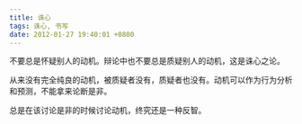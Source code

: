 ```yaml
---
title: 诛心
tags: 诛心, 书写
date: 2012-01-27 19:40:01 +0800
---
```



不要总是怀疑别人的动机。辩论中也不要总是质疑别人的动机，这是诛心之论。

从来没有完全纯良的动机，被质疑者没有，质疑者也没有。动机可以作为行为分析和预测，不能拿来论断是非。

总是在该讨论是非的时候讨论动机，终究还是一种反智。

